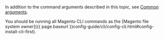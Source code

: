 <div markdown="1">

In addition to the command arguments described in this topic, see <a href="{{ page.baseurl }}config-guide/cli/config-cli-subcommands.html#config-cli-subcommands-common">Common arguments</a>.

<div class="bs-callout bs-callout-warning" markdown="1">
You should be running all Magento CLI commands as the [Magento file system owner]({{ page.baseurl }}config-guide/cli/config-cli.html#config-install-cli-first).
</div>
